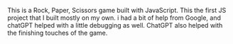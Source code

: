This is a Rock, Paper, Scissors game built with JavaScript. This the first JS project that I built mostly on my own.
i had a bit of help from Google, and chatGPT helped with a little debugging as well.
ChatGPT also helped with the finishing touches of the game.
